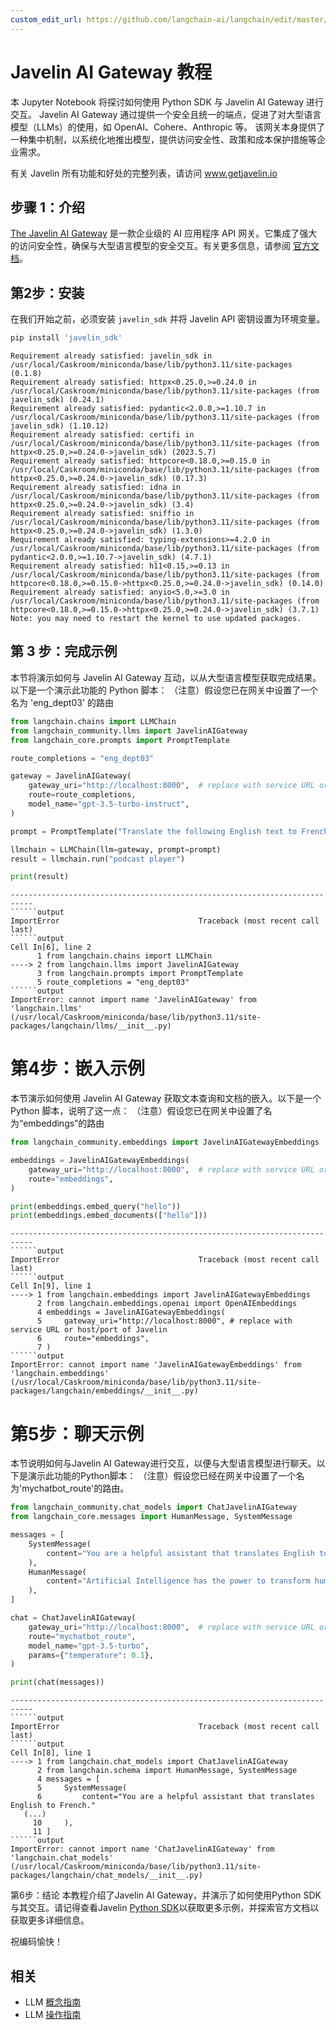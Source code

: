 ```yaml
---
custom_edit_url: https://github.com/langchain-ai/langchain/edit/master/docs/docs/integrations/llms/javelin.ipynb
---
```


# Javelin AI Gateway 教程

本 Jupyter Notebook 将探讨如何使用 Python SDK 与 Javelin AI Gateway 进行交互。 
Javelin AI Gateway 通过提供一个安全且统一的端点，促进了对大型语言模型（LLMs）的使用，如 OpenAI、Cohere、Anthropic 等。 
该网关本身提供了一种集中机制，以系统化地推出模型，提供访问安全性、政策和成本保护措施等企业需求。

有关 Javelin 所有功能和好处的完整列表，请访问 www.getjavelin.io

## 步骤 1：介绍
[The Javelin AI Gateway](https://www.getjavelin.io) 是一款企业级的 AI 应用程序 API 网关。它集成了强大的访问安全性，确保与大型语言模型的安全交互。有关更多信息，请参阅 [官方文档](https://docs.getjavelin.io)。

## 第2步：安装
在我们开始之前，必须安装 `javelin_sdk` 并将 Javelin API 密钥设置为环境变量。

```python
pip install 'javelin_sdk'
```
```output
Requirement already satisfied: javelin_sdk in /usr/local/Caskroom/miniconda/base/lib/python3.11/site-packages (0.1.8)
Requirement already satisfied: httpx<0.25.0,>=0.24.0 in /usr/local/Caskroom/miniconda/base/lib/python3.11/site-packages (from javelin_sdk) (0.24.1)
Requirement already satisfied: pydantic<2.0.0,>=1.10.7 in /usr/local/Caskroom/miniconda/base/lib/python3.11/site-packages (from javelin_sdk) (1.10.12)
Requirement already satisfied: certifi in /usr/local/Caskroom/miniconda/base/lib/python3.11/site-packages (from httpx<0.25.0,>=0.24.0->javelin_sdk) (2023.5.7)
Requirement already satisfied: httpcore<0.18.0,>=0.15.0 in /usr/local/Caskroom/miniconda/base/lib/python3.11/site-packages (from httpx<0.25.0,>=0.24.0->javelin_sdk) (0.17.3)
Requirement already satisfied: idna in /usr/local/Caskroom/miniconda/base/lib/python3.11/site-packages (from httpx<0.25.0,>=0.24.0->javelin_sdk) (3.4)
Requirement already satisfied: sniffio in /usr/local/Caskroom/miniconda/base/lib/python3.11/site-packages (from httpx<0.25.0,>=0.24.0->javelin_sdk) (1.3.0)
Requirement already satisfied: typing-extensions>=4.2.0 in /usr/local/Caskroom/miniconda/base/lib/python3.11/site-packages (from pydantic<2.0.0,>=1.10.7->javelin_sdk) (4.7.1)
Requirement already satisfied: h11<0.15,>=0.13 in /usr/local/Caskroom/miniconda/base/lib/python3.11/site-packages (from httpcore<0.18.0,>=0.15.0->httpx<0.25.0,>=0.24.0->javelin_sdk) (0.14.0)
Requirement already satisfied: anyio<5.0,>=3.0 in /usr/local/Caskroom/miniconda/base/lib/python3.11/site-packages (from httpcore<0.18.0,>=0.15.0->httpx<0.25.0,>=0.24.0->javelin_sdk) (3.7.1)
Note: you may need to restart the kernel to use updated packages.
```

## 第 3 步：完成示例
本节将演示如何与 Javelin AI Gateway 互动，以从大型语言模型获取完成结果。以下是一个演示此功能的 Python 脚本：
（注意）假设您已在网关中设置了一个名为 'eng_dept03' 的路由

```python
from langchain.chains import LLMChain
from langchain_community.llms import JavelinAIGateway
from langchain_core.prompts import PromptTemplate

route_completions = "eng_dept03"

gateway = JavelinAIGateway(
    gateway_uri="http://localhost:8000",  # replace with service URL or host/port of Javelin
    route=route_completions,
    model_name="gpt-3.5-turbo-instruct",
)

prompt = PromptTemplate("Translate the following English text to French: {text}")

llmchain = LLMChain(llm=gateway, prompt=prompt)
result = llmchain.run("podcast player")

print(result)
```

```output
---------------------------------------------------------------------------
``````output
ImportError                               Traceback (most recent call last)
``````output
Cell In[6], line 2
      1 from langchain.chains import LLMChain
----> 2 from langchain.llms import JavelinAIGateway
      3 from langchain.prompts import PromptTemplate
      5 route_completions = "eng_dept03"
``````output
ImportError: cannot import name 'JavelinAIGateway' from 'langchain.llms' (/usr/local/Caskroom/miniconda/base/lib/python3.11/site-packages/langchain/llms/__init__.py)
```

# 第4步：嵌入示例
本节演示如何使用 Javelin AI Gateway 获取文本查询和文档的嵌入。以下是一个 Python 脚本，说明了这一点：
（注意）假设您已在网关中设置了名为“embeddings”的路由

```python
from langchain_community.embeddings import JavelinAIGatewayEmbeddings

embeddings = JavelinAIGatewayEmbeddings(
    gateway_uri="http://localhost:8000",  # replace with service URL or host/port of Javelin
    route="embeddings",
)

print(embeddings.embed_query("hello"))
print(embeddings.embed_documents(["hello"]))
```

```output
---------------------------------------------------------------------------
``````output
ImportError                               Traceback (most recent call last)
``````output
Cell In[9], line 1
----> 1 from langchain.embeddings import JavelinAIGatewayEmbeddings
      2 from langchain.embeddings.openai import OpenAIEmbeddings
      4 embeddings = JavelinAIGatewayEmbeddings(
      5     gateway_uri="http://localhost:8000", # replace with service URL or host/port of Javelin
      6     route="embeddings",
      7 )
``````output
ImportError: cannot import name 'JavelinAIGatewayEmbeddings' from 'langchain.embeddings' (/usr/local/Caskroom/miniconda/base/lib/python3.11/site-packages/langchain/embeddings/__init__.py)
```

# 第5步：聊天示例
本节说明如何与Javelin AI Gateway进行交互，以便与大型语言模型进行聊天。以下是演示此功能的Python脚本：
（注意）假设您已经在网关中设置了一个名为'mychatbot_route'的路由。

```python
from langchain_community.chat_models import ChatJavelinAIGateway
from langchain_core.messages import HumanMessage, SystemMessage

messages = [
    SystemMessage(
        content="You are a helpful assistant that translates English to French."
    ),
    HumanMessage(
        content="Artificial Intelligence has the power to transform humanity and make the world a better place"
    ),
]

chat = ChatJavelinAIGateway(
    gateway_uri="http://localhost:8000",  # replace with service URL or host/port of Javelin
    route="mychatbot_route",
    model_name="gpt-3.5-turbo",
    params={"temperature": 0.1},
)

print(chat(messages))
```

```output
---------------------------------------------------------------------------
``````output
ImportError                               Traceback (most recent call last)
``````output
Cell In[8], line 1
----> 1 from langchain.chat_models import ChatJavelinAIGateway
      2 from langchain.schema import HumanMessage, SystemMessage
      4 messages = [
      5     SystemMessage(
      6         content="You are a helpful assistant that translates English to French."
   (...)
     10     ),
     11 ]
``````output
ImportError: cannot import name 'ChatJavelinAIGateway' from 'langchain.chat_models' (/usr/local/Caskroom/miniconda/base/lib/python3.11/site-packages/langchain/chat_models/__init__.py)
```

第6步：结论
本教程介绍了Javelin AI Gateway，并演示了如何使用Python SDK与其交互。请记得查看Javelin [Python SDK](https://www.github.com/getjavelin.io/javelin-python)以获取更多示例，并探索官方文档以获取更多详细信息。

祝编码愉快！

## 相关

- LLM [概念指南](/docs/concepts/#llms)
- LLM [操作指南](/docs/how_to/#llms)